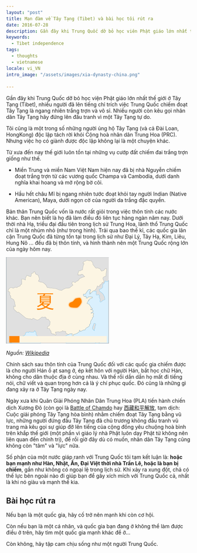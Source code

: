 ```yaml
---
layout: "post"
title: Mạn đàm về Tây Tạng (Tibet) và bài học tôi rút ra
date: 2016-07-28
description: Gần đây khi Trung Quốc dỡ bỏ học viên Phật giáo lớn nhất thế giới ở Tibet, nhiều người đã lên án mạnh mẽ hành động chiếm đoạt trắng trợn này của Trung Quốc.
keywords:
  - Tibet independence
tags:
  - thoughts
  - vietnamese
locale: vi_VN
intro_image: "/assets/images/xia-dynasty-china.png"

---
```


Gần đây khi Trung Quốc dỡ bỏ học viện Phật giáo lớn nhất thế giới ở Tây Tạng (Tibet),
nhiều người đã lên tiếng chỉ trích việc Trung Quốc chiếm đoạt Tây Tạng là ngang nhiên trắng trợn và vô sỉ.
Nhiều người còn kêu gọi nhân dân Tây Tạng hãy đứng lên đấu tranh vì một Tây Tạng tự do.

Tôi cũng là một trong số những người ủng hộ Tây Tạng (và cả Đài Loan, HongKong) độc lập tách rời khỏi
Cộng hoà nhân dân Trung Hoa (PRC). Nhưng việc họ có giành được độc lập không lại là một chuyện khác.

Từ xưa đến nay thế giới luôn tồn tại những vụ cướp đất chiếm đai trắng trợn giống như thế.

* Miền Trung và miền Nam Việt Nam hiện nay đã bị nhà Nguyễn chiếm đoạt trắng trợn từ các vương quốc Champa và Cambodia,
dưới danh nghĩa khai hoang và mở rộng bờ cõi.

* Hầu hết châu Mĩ bị ngang nhiên tước đoạt khỏi tay người Indian (Native American), Maya,
dưới ngọn cờ của người da trắng đặc quyền.

Bản thân Trung Quốc vốn là nước rất giỏi trong việc thôn tính các nước khác. Bạn nên biết là
họ đã làm điều đó liên tục hàng ngàn năm nay. Dưới thời nhà Hạ, triều đại đầu tiên trong lịch sử Trung Hoa,
lãnh thổ Trung Quốc chỉ là một nhúm nhỏ (như trong hình).
Trải qua bao thế kỉ, các quốc gia lân cận Trung Quốc đã từng tồn tại trong lịch sử như Đại Lý, Tây Hạ, Kim, Liêu, Hung Nô ...
đều đã bị thôn tính, và hình thành nên một Trung Quốc rộng lớn của ngày hôm nay.

![xia dynasty's China](/assets/images/xia-dynasty-china.png)

_Nguồn: [Wikipedia](https://zh.wikipedia.org/wiki/%E5%A4%8F%E6%9C%9D)_

Chính sách sau thôn tính của Trung Quốc đối với các quốc gia chiếm được là cho người Hán ồ ạt sang ở,
ép kết hôn với người Hán, bắt học chữ Hán, không cho dân thuộc địa ở cùng nhau. Và thế rồi dần dần họ mất đi tiếng nói,
chữ viết và quan trọng hơn cả là ý chí phục quốc. Đó cũng là những gì đang xảy ra ở Tây Tạng ngày nay.

Ngày xưa khi Quân Giải Phóng Nhân Dân Trung Hoa (PLA) tiến hành chiến dịch Xương Đô
(còn gọi là [Battle of Chamdo](https://en.wikipedia.org/wiki/Battle_of_Chamdo) hay 
[西藏和平解放](https://zh.wikipedia.org/wiki/%E8%A5%BF%E8%97%8F%E5%92%8C%E5%B9%B3%E8%A7%A3%E6%94%BE),
tạm dịch: Cuộc giải phóng Tây Tạng hòa bình)
nhằm chiếm đoạt Tây Tạng bằng vũ lực, những người đứng đầu Tây Tạng đã chủ trương không
đấu tranh vũ trang mà kêu gọi sự giúp đỡ lên tiếng của cộng đồng yêu chuộng hoà bình trên
khắp thế giới (một phần vì giáo lý nhà Phật luôn dạy Phật tử không nên liên quan đến chính trị),
để rồi giờ đây dù có muốn, nhân dân Tây Tạng cũng không còn "tâm" và "lực" nữa.

Số phận của một nước giáp ranh với Trung Quốc tôi tạm kết luận là: **hoặc bạn mạnh như Hàn, Nhật, Ấn, Đại Việt thời nhà Trần Lê,
hoặc là bạn bị chiếm**, gần như không có ngoại lệ trong lịch sử. Khi xảy ra xung đột,
chả có thế lực bên ngoài nào đi giúp bạn để gây xích mích với Trung Quốc cả,
nhất là khi nó giàu và mạnh thế kia.

## Bài học rút ra

Nếu bạn là một quốc gia, hãy cố trở nên mạnh khi còn cơ hội.

Còn nếu bạn là một cá nhân, và quốc gia bạn đang ở không thể làm được điều ở trên, hãy tìm một quốc gia mạnh khác để ở...

Còn không, hãy tập cam chịu sống như một người Trung Quốc.

